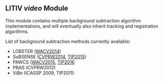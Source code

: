 LITIV *video* Module
--------------------
This module contains multiple background subtraction algorithm implementations, and will eventually also inherit tracking and registration algorithms.

List of background subtraction methods currently available:
  - LOBSTER ([WACV2014](http://dx.doi.org/10.1109/WACV.2014.6836059))
  - SuBSENSE ([CVPRW2014](http://www.cv-foundation.org/openaccess/content_cvpr_workshops_2014/W12/papers/St-Charles_Flexible_Background_Subtraction_2014_CVPR_paper.pdf), [TIP2015](http://dx.doi.org/10.1109/TIP.2014.2378053))
  - PAWCS ([WACV2015](http://dx.doi.org/10.1109/WACV.2015.137), [TIP2016](https://doi.org/10.1109/TIP.2016.2598691)
  - PBAS (CVPRW2012)
  - ViBe (ICASSP 2009, TIP2011)
